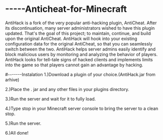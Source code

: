# -----Anticheat-for-Minecraft
 AntiHack is a fork of the very popular anti-hacking plugin, AntiCheat. After its discontinuation, many server administrators wished to have this plugin updated. That's the goal of this project; to maintain, continue, and build upon the original AntiCheat. AntiHack will hook into your existing configuration data for the original AntiCheat, so that you can seamlessly switch between the two.  AntiHack helps server admins easily identify and block malicious users by monitoring and analyzing the behavior of players. AntiHack looks for tell-tale signs of hacked clients and implements limits into the game so that players cannot gain an advantage by hacking.   
 
 
#-------Instalation
1.)Download a plugin of your choice.(AntiHack.jar from arhive)

2.)Place the . jar and any other files in your plugins directory.

3.)Run the server and wait for it to fully load.

4.)Type stop in your Minecraft server console to bring the server to a clean stop.

5.)Run the server.

6.)All done!
